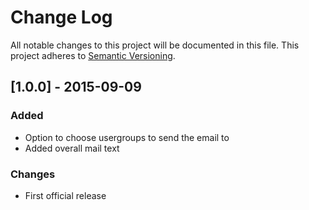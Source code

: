# Change Log
All notable changes to this project will be documented in this file.
This project adheres to [Semantic Versioning](http://semver.org/).

## [1.0.0] - 2015-09-09
### Added
- Option to choose usergroups to send the email to
- Added overall mail text
### Changes
- First official release
